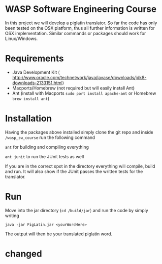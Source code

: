 # WASP Software Engineering Course

In this project we will develop a piglatin translator. So far the code has only been tested on the OSX platform, thus all further information is written for OSX implementation. Similar commands or packages should work for Linux/Windows.

# Requirements
* Java Development Kit ( http://www.oracle.com/technetwork/java/javase/downloads/jdk8-downloads-2133151.html)
* Macports/Homebrew (not required but will easily install Ant)
* Ant (install with Macports `sudo port install apache-ant` or Homebrew `brew install ant`)

# Installation
Having the packages above installed simply clone the git repo and inside `/wasp_sw_course` run the following command

`ant` for building and compiling everything

`ant junit` to run the JUnit tests as well

If you are in the correct spot in the directory everything will compile, build and run. It will also show if the JUnit passes the written tests for the translator.

# Run
Move into the jar directory (`cd /build/jar`) and run the code by simply writing

`java -jar PigLatin.jar <yourWordHere>`

The output will then be your translated piglatin word.

# changed
